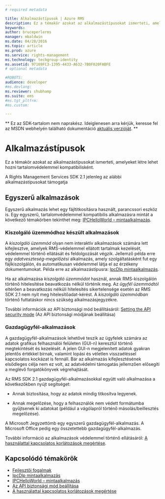 ```yaml
---
# required metadata

title: Alkalmazástípusok | Azure RMS
description: Ez a témakör azokat az alkalmazástípusokat ismerteti, amelyeket létre lehet hozni tartalomvédelemmel kompatibilisként.
keywords:
author: bruceperlerms
manager: mbaldwin
ms.date: 04/28/2016
ms.topic: article
ms.prod: azure
ms.service: rights-management
ms.technology: techgroup-identity
ms.assetid: 97169FC3-1395-4433-A632-7B0F020FABFE
# optional metadata

#ROBOTS:
audience: developer
#ms.devlang:
ms.reviewer: shubhamp
ms.suite: ems
#ms.tgt_pltfrm:
#ms.custom:

---
```

** Ez az SDK-tartalom nem naprakész. Ideiglenesen arra kérjük, keresse fel az MSDN webhelyén található dokumentáció [aktuális verzióját](https://msdn.microsoft.com/library/windows/desktop/hh535290(v=vs.85).aspx). **
# Alkalmazástípusok


Ez a témakör azokat az alkalmazástípusokat ismerteti, amelyeket létre lehet hozni tartalomvédelemmel kompatibilisként.

A Rights Management Services SDK 2.1 jelenleg az alábbi alkalmazástípusokat támogatja

## Egyszerű alkalmazások

Egyszerű alkalmazás lehet egy fájltitkosításra használt, parancssori eszköz is. Egy egyszerű, tartalomvédelemmel kompatibilis alkalmazásra mintát a következő témakörben tekinthet meg: [IPCHelloWorld – mintaalkalmazás](how-to-build-your-first-application.md).

### Kiszolgáló üzemmódhoz készült alkalmazások


A *kiszolgáló üzemmód* olyan nem interaktív alkalmazások számára lett kifejlesztve, amelyek RMS-védelemmel ellátott tartalmak kezelését, védelemmel történő ellátását és feldolgozását végzik. Jellemző példa erre egy *adatveszteség-megelőzési* alkalmazás, amely szolgáltatásként fut egy fájlkiszolgálón, és automatikusan védelemmel látja el az érzékeny dokumentumokat. Példa erre az alkalmazástípusra: [IpcDlp mintaalkalmazás](https://Code.MSDN.Microsoft.Com/IpcDlp-Sample-Application-d30bb99d).

Ha az alkalmazása *kiszolgáló üzemmódot* használ, annak RMS-kiszolgálón történő hitelesítése beavatkozás nélkül történik meg. Az *ügyfél üzemmódtól* eltérően a beavatkozás nélküli hitelesítés sikertelensége esetén az RMS SDK 2.1 nem nyit meg hitelesítőadat-kérést. A *kiszolgáló üzemmódban* történő futtatáskor nincs szükség alkalmazásjegyzékre.

További információk az API biztonsági mód beállításáról: [Setting the API security mode](setting-the-api-security-mode-api-mode.md) (Az API biztonsági módjának beállítása)

### Gazdagügyfél-alkalmazások

A gazdagügyfél-alkalmazások lehetővé teszik az ügyfelek számára az adatok grafikus felhasználói felületen (GUI-n) keresztül történő megtekintését és kezelését. A jelen GUI-n megjelenített adatok gyakran jelentős értékkel bírnak, valamint lopási és véletlen visszaéléssel kapcsolatos kockázat is fennáll. Bár az alkalmazás kifejlesztésének elsődleges célja nem ez volt, az adatvédelmi támogatás jellemzően elősegíti a meglévő forgatókönyvek végrehajtását.

Az RMS SDK 2.1 gazdagügyfél-alkalmazásokkal együtt való alkalmazása a következőkben nyújt segítséget:

-   Annak biztosítása, hogy az adatok mindig titkosítva legyenek.

-   Annak megelőzése, hogy a felhasználók nem védett formátumba gyűjtsenek ki adatokat (például a vágólapról történő másolás/beillesztés megelőzése).

A Microsoft Jegyzettömb egy egyszerű gazdagügyfél-alkalmazás. A Microsoft Office pedig egy összetettebb gazdagügyfél-alkalmazás.

További információ az alkalmazások védelemmel történő ellátásáról: [A használattal kapcsolatos korlátozások megértése](understanding-usage-restrictions.md).

## Kapcsolódó témakörök

* [Fejlesztői fogalmak](ad-rms-concepts-nav.md)
* [IpcDlp mintaalkalmazás](https://Code.MSDN.Microsoft.Com/IpcDlp-Sample-Application-d30bb99d)
* [IPCHelloWorld – mintaalkalmazás](how-to-build-your-first-application.md)
* [Az API biztonsági mód beállítása](setting-the-api-security-mode-api-mode.md)
* [A használattal kapcsolatos korlátozások megértése](understanding-usage-restrictions.md)
 

 





<!--HONumber=Jun16_HO1-->


